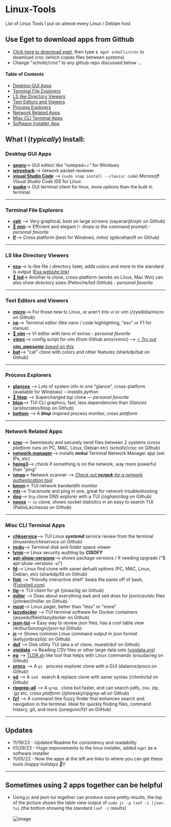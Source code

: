 # Linux-Tools
List of Linux Tools I put on almost every Linux / Debian host

## Use Eget to download apps from Github
* [Click here to download eget](https://github.com/zyedidia/eget), then type ```$ eget schollz/croc``` to download croc (which copies files between systems)
* Change "schollz/croc" to any github repo discussed below …


#### Table of Contents
  
  * [Desktop GUI Apps](#desktop-gui-apps)
  * [Terminal File Explorers](#terminal-file-explorers)
  * [LS like Directory Viewers](#ls-like-directory-viewers)
  * [Text Editors and Viewers](#text-editors-and-viewers)
  * [Process Explorers](#process-explorers)
  * [Network Related Apps](#network-related-apps)
  * [Misc CLI Terminal Apps](#misc-cli-terminal-apps)
  * [Software Installer App](#software-installer-app)

## What I (_typically_) Install:

### Desktop GUI Apps
- [**geany**](https://www.geany.org)-> GUI editor/ like “notepad++” for Windows
- [**wireshark**](https://www.wireshark.org)--> network packet reviewer
- [**visual Studio Code**](https://code.visualstudio.com) --> (```sudo snap install --classic code```) _Microsoft Visual Studio Code IDE_ for Linux
- [**guake**](http://guake-project.org)-> GUI terminal client for linux, more options than the built in terminal

---
### Terminal File Explorers
- [**xplr**](https://github.com/sayanarijit/xplr) --> Very graphical, best on large screens (sayanarijit/xplr on Github)
- [🌟 **nnn**](https://github.com/jarun/nnn)--> Efficient and elegant (```!``` drops to the command prompt) -  _personal favorite_
- [**lf**](https://github.com/gokcehan/lf)--> Cross platform (best for Windows, _imho_) (gokcehan/lf on Github)
---

### LS like Directory Viewers 
- [**exa**](https://the.exa.website)--> ls-like file / directory lister, adds colors and more to the standard ls output ([Exa website link](https://the.exa.website/))
- [🌟 **lsd**](https://github.com/Peltoche/lsd)-> Another ls clone, cross-platform (works on Linux, Mac Win) can also show directory sizes (Peltoche/lsd GitHub) - _personal favorite_

----

### Text Editors and Viewers
- [**micro**](https://github.com/zyedidia/micro)--> For those new to Linux, or aren’t into _vi_ or _vim_ (/zyedidia/micro on Github)
- [**ne**](https://ne.di.unimi.it)--> Terminal editor (like nano / code highlighting, "esc" or F1 for menus)
- [🌟 **vim**](https://github.com/vim/vim)--> VI editor with tons of extras - _personal favorite_
- [**vimrc**](https://github.com/amix/vimrc)--> config script for vim (from Github amix/vimrc) --> [⭐ _Try out **vim_awesome** based on this_](https://github.com/ArthurChiao/vim_awesome)
- [**bat**](https://github.com/sharkdp/bat)--> "cat" clone with colors and other features (sharkdp/bat on Github)

---
### Process Explorers 
- [**glances**](https://nicolargo.github.io/glances/) --> Lots of system info in one "glance", cross-platform (available for Windows) --_installs python_
- [🌟 **htop**](https://htop.dev) --> Supercharged _top_ clone — _personal favorite_
- [**btop**](https://github.com/aristocratos/btop)--> TUI CLI graphics, fast, less dependencies than _Glances_ (aristocratos/btop on Github)
- [**bottom**](https://github.com/ClementTsang/bottom) --> A _**btop**_ inspired process monitor, _cross platform_

---
### Network Related Apps
- [**croc**](https://github.com/schollz/croc)--> Seemlessly and securely send files between 2 systems (_cross platform_ runs on PC, MAC, Linux, Debian etc) (schollz/croc on Github)
- [**network-manager**](https://wiki.gnome.org/Projects/NetworkManager)--> installs **nmtui** Terminal Network Manager app (set IPs, etc)
- [**hping3**](https://github.com/antirez/hping)--> check if something is on the network, way more powerful than "ping"
- [**nmap**](https://nmap.org)-> Network scanner --> [_Check out **ncrack** for a network authentication tool_](https://github.com/nmap/ncrack)
- [**bmon**](https://github.com/tgraf/bmon)-> TUI network bandwidth monitor
- [**mtr**](https://www.bitwizard.nl/mtr/)--> Traceroute and ping in one, great for network troubleshooting
- [**dog**](https://github.com/ogham/dog)--> ``` Dig ``` clone DNS explorer with a TUI (/ogham/dog on Github)
- [**neoss**](https://github.com/PabloLec/neoss) -- ```ss``` clone, shows socket statisitcs in an easy to search TUI (PabloLec/neoss on Github)
---
### Misc CLI Terminal Apps

- [**chkservice**](https://github.com/linuxenko/chkservice)--> TUI Linux _**systemd**_ service review from the terminal (_linuxenko/chkservice_ on Github)
- [**ncdu**](https://dev.yorhel.nl/ncdu)--> Terminal disk and folder space viewer
- [**lynis**](https://cisofy.com/lynis/)--> Linux security auditing by _**CISOFY**_
- [**apt-show-versions**](https://packages.ubuntu.com/source/focal/apt-show-versions)--> shows package versions / if needing upgrade ("$ apt-show-versions -u")
- [**fd**](https://github.com/sharkdp/fd)--> Linux find clone with saner defualt options (PC, MAC, Linux, Debian, etc) (sharkdp/fd on Github)
- [**fish**](https://fishshell.com) --> "friendly interactive shell" beats the pants off of bash, ([Fishshell.com](https://fishshell.com))
- [**tig**](https://github.com/jonas/tig)--> TUI client for git (jonas/tig on Github)
- [**miller**](https://github.com/johnkerl/miller) --> Does about everything awk and sed does for json/csv/etc files (johnkerl/miller on Github) 
- [**most**](https://www.makeuseof.com/most-linux-pager/)--> Linux pager, better than "less" or "more"
- [**lazydocker**](https://github.com/jesseduffield/lazydocker) --> TUI terminal software for Docker containers (jesseduffield/lazydocker on Github)
- [**json-tui**](https://github.com/ArthurSonzogni/json-tui)--> Easy way to review json files, has a cool table view (ArthurSonzogni/json-tui Github)
- [**jc**](https://github.com/kellyjonbrazil/jc)--> Shows common Linux command output in json format (kellyjonbrazil/jc on Github)
- [**duf**](https://github.com/muesli/duf) --> Disk utility TUI (aka a ```df``` clone, muesli/duf on Github)
- [**visidata**](https://www.visidata.org/) --> Reading CSV files or other large data sets ([visidata.org](https://www.visidata.org/))
- [**eg**](https://github.com/srsudar/eg) --> [TLDR.sh](https://tldr.sh/) like tool that helps with Linux commands (srsudar/eg on Github)
- [**procs**](https://github.com/dalance/procs) --> A ```ps ``` process explorer clone with a GUI (dalance/procs on Github)
- [**sd**](https://github.com/chmln/sd) --> A ```sed ``` search & replace clone with saner syntax (/chmln/sd on Github)
- [**ripgrep-all**](https://github.com//phiresky/ripgrep-all) --> A ```grep ``` clone but faster, and can search pdfs, csv, zip, .gz etc, _cross platform_ (/phiresky/ripgrep-all on Github)
- [**fzf**](https://github.com/junegunn/fzf) --> A command-line fuzzy finder that enhances search and navigation in the terminal. Ideal for quickly finding files, command history, git, and more (junegunn/fzf on GitHub)
---
## Updates
* 11/19/23 - Updated Readme for consistency and readability
* 01/29/23 - Huge improvements to the linux installer, added ```eget``` as a software installer
* 11/05/22 - Now the apps at the left are links to where you can get these tools (_happy holidays 🥳_)!

---
## Sometimes using 2 apps together can be helpful

* Using jc and json-tui together can produce some pretty results, the top of the picture shows the table view output of ```sudo jc -p lsof -i |json-tui``` 
(the bottom showing the standard ```lsof -i``` results)<br><br>
![image](https://user-images.githubusercontent.com/48565067/155399052-e619f001-f33b-4272-ab3e-3cd43019cc90.png)
